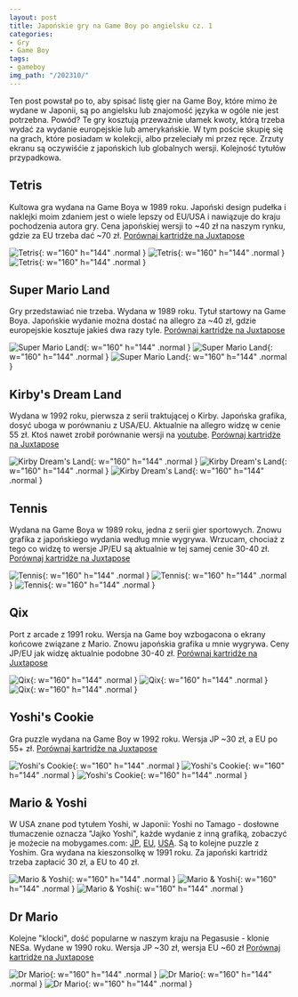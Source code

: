 ```yaml
---
layout: post
title: Japońskie gry na Game Boy po angielsku cz. 1
categories:
- Gry
- Game Boy
tags:
- gameboy
img_path: "/202310/"
---
```

Ten post powstał po to, aby spisać listę gier na Game Boy, które mimo że wydane w Japonii, są po angielsku lub znajomość języka w ogóle nie jest potrzebna. Powód? Te gry kosztują przeważnie ułamek kwoty, którą trzeba wydać za wydanie europejskie lub amerykańskie. W tym poście skupię się na grach, które posiadam w kolekcji, albo przeleciały mi przez ręce. Zrzuty ekranu są oczywiśćie z japońskich lub globalnych wersji. Kolejność tytułów przypadkowa.

## Tetris 

Kultowa gra wydana na Game Boya w 1989 roku. Japoński design pudełka i naklejki moim zdaniem jest o wiele lepszy od EU/USA i nawiązuje do kraju pochodzenia autora gry. Cena japońskiej wersji to ~40 zł na naszym rynku, gdzie za EU trzeba dać ~70 zł.
[Porównaj kartridże na Juxtapose](https://cdn.knightlab.com/libs/juxtapose/latest/embed/index.html?uid=47a7d2fa-703d-11ee-b5be-6595d9b17862)

![Tetris](tetris01.png){: w="160" h="144" .normal }
![Tetris](tetris02.png){: w="160" h="144" .normal }
![Tetris](tetris03.png){: w="160" h="144" .normal }

## Super Mario Land

Gry przedstawiać nie trzeba. Wydana w 1989 roku. Tytuł startowy na Game Boya. Japońskie wydanie można dostać na allegro za ~40 zł, gdzie europejskie kosztuje jakieś dwa razy tyle.
[Porównaj kartridże na Juxtapose](https://cdn.knightlab.com/libs/juxtapose/latest/embed/index.html?uid=36fbaae8-7110-11ee-b5be-6595d9b17862)

![Super Mario Land](supermarioland01.png){: w="160" h="144" .normal }
![Super Mario Land](supermarioland02.png){: w="160" h="144" .normal }
![Super Mario Land](supermarioland03.png){: w="160" h="144" .normal }


## Kirby's Dream Land

Wydana w 1992 roku, pierwsza z serii traktującej o Kirby. Japońska grafika, dosyć uboga w porównaniu z USA/EU. Aktualnie na allegro widzę w cenie 55 zł. Ktoś nawet zrobił porównanie wersji na [youtube](https://www.youtube.com/watch?v=0IGTjZ0OK5k).
[Porównaj kartridże na Juxtapose](https://cdn.knightlab.com/libs/juxtapose/latest/embed/index.html?uid=d0b66bbe-7115-11ee-b5be-6595d9b17862)

![Kirby Dream's Land](kirbydreamsland01.png){: w="160" h="144" .normal }
![Kirby Dream's Land](kirbydreamsland02.png){: w="160" h="144" .normal }
![Kirby Dream's Land](kirbydreamsland03.png){: w="160" h="144" .normal }

## Tennis

Wydana na Game Boya w 1989 roku, jedna z serii gier sportowych. Znowu grafika z japońskiego wydania według mnie wygrywa. Wrzucam, chociaż z tego co widzę to wersje JP/EU są aktualnie w tej samej cenie 30-40 zł.
[Porównaj kartridże na Juxtapose](https://cdn.knightlab.com/libs/juxtapose/latest/embed/index.html?uid=8b911bd0-6f88-11ee-b5be-6595d9b17862)

![Tennis](tennis01.png){: w="160" h="144" .normal }
![Tennis](tennis02.png){: w="160" h="144" .normal }
![Tennis](tennis03.png){: w="160" h="144" .normal }

## Qix

Port z arcade z 1991 roku. Wersja na Game boy wzbogacona o ekrany końcowe związane z Mario. Znowu japońskia grafika u mnie wygrywa. Ceny JP/EU jak widzę aktualnie podobne 30-40 zł.
[Porównaj kartridże na Juxtapose](https://cdn.knightlab.com/libs/juxtapose/latest/embed/index.html?uid=eb2d8246-711c-11ee-b5be-6595d9b17862)

![Qix](qix01.png){: w="160" h="144" .normal }
![Qix](qix02.png){: w="160" h="144" .normal }
![Qix](qix03.png){: w="160" h="144" .normal }

## Yoshi's Cookie

Gra puzzle wydana na Game Boy w 1992 roku. Wersja JP ~30 zł, a EU po 55+ zł.
[Porównaj kartridże na Juxtapose](https://cdn.knightlab.com/libs/juxtapose/latest/embed/index.html?uid=e88ea97c-72aa-11ee-b5be-6595d9b17862)

![Yoshi's Cookie](yoshicookie01.png){: w="160" h="144" .normal }
![Yoshi's Cookie](yoshicookie02.png){: w="160" h="144" .normal }
![Yoshi's Cookie](yoshicookie03.png){: w="160" h="144" .normal }


## Mario & Yoshi

W USA znane pod tytułem Yoshi, w Japonii: Yoshi no Tamago - dosłowne tłumaczenie oznacza "Jajko Yoshi", każde wydanie z inną grafiką, zobaczyć je możecie na mobygames.com: [JP](https://www.mobygames.com/game/4402/yoshi/cover/group-91975/cover-771310/), [EU](https://www.mobygames.com/game/4402/yoshi/cover/group-63158/cover-170585/), [USA](https://www.mobygames.com/game/4402/yoshi/cover/group-5967/cover-432801/). Są to kolejne puzzle z Yoshim. Gra wydana na kieszonsolkę w 1991 roku. Za japoński kartridż trzeba zapłacić 30 zł, a EU to 40 zł.

![Mario & Yoshi](yoshiegg01.png){: w="160" h="144" .normal }
![Mario & Yoshi](yoshiegg02.png){: w="160" h="144" .normal }
![Mario & Yoshi](yoshiegg03.png){: w="160" h="144" .normal }

## Dr Mario

Kolejne "klocki", dość popularne w naszym kraju na Pegasusie - klonie NESa. Wydane w 1990 roku. Wersja JP ~30 zł, wersja EU ~60 zł [Porównaj kartridże na Juxtapose](https://cdn.knightlab.com/libs/juxtapose/latest/embed/index.html?uid=b7e93ea8-7373-11ee-b5be-6595d9b17862) 

![Dr Mario](drmario01.png){: w="160" h="144" .normal }
![Dr Mario](drmario02.png){: w="160" h="144" .normal }
![Dr Mario](drmario03.png){: w="160" h="144" .normal }